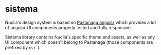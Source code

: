 # sistema

Nuclia's design system is based on [Pastanaga angular](https://github.com/plone/pastanaga-angular)
which provides a lot of angular UI components properly tested and fully responsive.

Sistema library contains Nuclia's specific theme and assets, as well as any UI component which doesn't belong to Pastanaga (those components are prefixed by `nsi-`).
